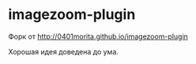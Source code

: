 imagezoom-plugin
================
Форк от http://0401morita.github.io/imagezoom-plugin

Хорошая идея доведена до ума.
